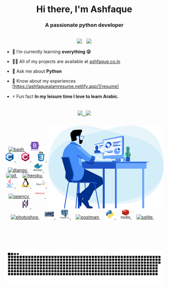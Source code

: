 <h1 align="center">Hi there, I'm Ashfaque</h1>
<h3 align="center">A passionate python developer</h3>


<br>
<!-- CONTACTS -->
<!-- <h3 align="center">Contact Me 🙃</h3>
<p align="center">
  <a href="https://codepen.io/alamashfaque" target="blank"><img align="center" src="https://raw.githubusercontent.com/rahuldkjain/github-profile-readme-generator/master/src/images/icons/Social/codepen.svg" alt="alamashfaque" height="30" width="40" /></a>
  <a href="https://linkedin.com/in/alamashfaque" target="blank"><img align="center" src="https://raw.githubusercontent.com/rahuldkjain/github-profile-readme-generator/master/src/images/icons/Social/linked-in-alt.svg" alt="alamashfaque" height="30" width="40" /></a>
  <a href="https://stackoverflow.com/users/16377463" target="blank"><img align="center" src="https://raw.githubusercontent.com/rahuldkjain/github-profile-readme-generator/master/src/images/icons/Social/stack-overflow.svg" alt="16377463" height="30" width="40" /></a>
</p> -->

<!-- https://dev.to/envoy_/150-badges-for-github-pnk -->
<div align="center">
  <!-- <a href="https://www.youtube.com/channel/<FULL_CODE>" target="_blank"><img src="https://img.shields.io/badge/YouTube-FF0000?style=for-the-badge&logo=youtube&logoColor=white" target="_blank"></a> -->
  <!-- <a href="https://instagram.com/USERNAME" target="_blank"><img src="https://img.shields.io/badge/-Instagram-%23E4405F?style=for-the-badge&logo=instagram&logoColor=white" target="_blank"></a> -->
 	<!-- <a href="https://www.twitch.tv/USERNAME" target="_blank"><img src="https://img.shields.io/badge/Twitch-9146FF?style=for-the-badge&logo=twitch&logoColor=white" target="_blank"></a> -->
 <!-- <a href="https://discord.gg/CHANNEL" target="_blank"><img src="https://img.shields.io/badge/Discord-7289DA?style=for-the-badge&logo=discord&logoColor=white" target="_blank"></a> -->
  <a href = "mailto:ashfaquealam1508@gmail.com"><img src="https://img.shields.io/badge/-Gmail-%23333?style=for-the-badge&logo=gmail&logoColor=white" target="_blank"></a> &ensp;
  <a href="https://www.linkedin.com/in/alamashfaque/" target="_blank"><img src="https://img.shields.io/badge/-LinkedIn-%230077B5?style=for-the-badge&logo=linkedin&logoColor=white" target="_blank"></a> 
</div>



- 🌱 I’m currently learning **everything 😜**

- 👨‍💻 All of my projects are available at [ashfaque.co.in][portfolio]

- 💬 Ask me about **Python**

<!-- - 📫 How to reach me **ashfaquealam1508@gmail.com** -->

- 📄 Know about my experiences [https://ashfaquealamresume.netlify.app/][resume]

- ⚡ Fun fact **In my leisure time I love to learn Arabic.**



  ##



<!-- STATS -->
<!-- https://github.com/anuraghazra/github-readme-stats -->
<!-- <div align="center">
  <a href="https://github.com/ashfaque">
  <img height="180em" src="https://github-readme-stats.vercel.app/api?username=ashfaque&show_icons=true&theme=dracula&include_all_commits=true&count_private=true"/>&ensp;
  <img height="180em" src="https://github-readme-stats.vercel.app/api/top-langs/?username=ashfaque&layout=compact&langs_count=7&theme=dracula"/>
</div> -->
<div align="center">
  <a href="https://github.com/ashfaque">
  <img height="180em" src="https://github-readme-stats.vercel.app/api?username=ashfaque&title_color=2185FF&text_color=C9D1D9&icon_color=DD6387&show_icons=true&hide_border=1&bg_color=0D1117&theme=dracula&include_all_commits=true&count_private=true"/>&ensp;
  <img height="180em" src="https://github-readme-stats.vercel.app/api/top-langs/?username=ashfaque&&title_color=2185FF&text_color=C9D1D9&icon_color=DD6387&show_icons=true&hide_border=1&bg_color=0D1117&layout=compact&langs_count=10&theme=dracula"/>
</div>



  ##



<!-- TECH STACKS -->
<!-- https://devicon.dev/ -->
<!-- <div style="display: inline_block"><br>
  <img align="center" alt="Ashfaque-Js" height="30" width="40" src="https://raw.githubusercontent.com/devicons/devicon/master/icons/javascript/javascript-plain.svg">
  <img align="center" alt="Ashfaque-Ts" height="30" width="40" src="https://raw.githubusercontent.com/devicons/devicon/master/icons/typescript/typescript-plain.svg">
  <img align="center" alt="Ashfaque-React" height="30" width="40" src="https://raw.githubusercontent.com/devicons/devicon/master/icons/react/react-original.svg">
  <img align="center" alt="Ashfaque-HTML" height="30" width="40" src="https://raw.githubusercontent.com/devicons/devicon/master/icons/html5/html5-original.svg">
  <img align="center" alt="Ashfaque-CSS" height="30" width="40" src="https://raw.githubusercontent.com/devicons/devicon/master/icons/css3/css3-original.svg">
  <img align="center" alt="Ashfaque-Python" height="30" width="40" src="https://raw.githubusercontent.com/devicons/devicon/master/icons/python/python-original.svg">
  <img align="center" alt="Ashfaque-Csharp" height="30" width="40" src="https://raw.githubusercontent.com/devicons/devicon/master/icons/csharp/csharp-original.svg">
  <img align="right" alt="Ashfaque-pic" height="150" style="border-radius:50px;" src="https://media.discordapp.net/attachments/639956127056134178/890373478988013628/Publicacoes_Instagram_1_1.png?width=676&height=676">
</div> -->



<!-- Guy coding gif -->
<img align="right" alt="GIF" src="https://github.com/ashfaque/ashfaque/blob/main/coding_gifs/code5_cropped_ezgif.com.gif?raw=true" width="366" height="264" />



<!-- <h3 align="center">Tech Stacks</h3> -->
<div style="display: inline_block" align="center">
  <br><br><br>
  <!-- <a href="https://www.djangoproject.com/" target="_blank" rel="noreferrer"> <img src="https://raw.githubusercontent.com/devicons/devicon/master/icons/django/django-original.svg" alt="django" width="30" height="30" /> </a> &nbsp; &nbsp; -->
  <!-- <a href="https://angular.io" target="_blank" rel="noreferrer"> <img src="https://angular.io/assets/images/logos/angular/angular.svg" alt="angular" width="30" height="30" /> </a>  &nbsp; &nbsp; -->
  <!-- <a href="https://aws.amazon.com" target="_blank" rel="noreferrer"> <img src="https://raw.githubusercontent.com/devicons/devicon/master/icons/amazonwebservices/amazonwebservices-original-wordmark.svg" alt="aws" width="30" height="30" /> </a>  &nbsp; &nbsp; -->
  <!-- <a href="https://azure.microsoft.com/en-in/" target="_blank" rel="noreferrer"> <img src="https://www.vectorlogo.zone/logos/microsoft_azure/microsoft_azure-icon.svg" alt="azure" width="30" height="30" /> </a>  &nbsp; &nbsp; -->
  <a href="https://www.gnu.org/software/bash/" target="_blank" rel="noreferrer"> <img src="https://cdn.jsdelivr.net/gh/devicons/devicon/icons/bash/bash-original.svg" alt="bash" width="30" height="30" /> </a>  &nbsp; &nbsp;
  <a href="https://getbootstrap.com" target="_blank" rel="noreferrer"> <img src="https://raw.githubusercontent.com/devicons/devicon/master/icons/bootstrap/bootstrap-plain-wordmark.svg" alt="bootstrap" width="30" height="30" /> </a>  &nbsp; &nbsp;
  <a href="https://www.cprogramming.com/" target="_blank" rel="noreferrer"> <img src="https://raw.githubusercontent.com/devicons/devicon/master/icons/c/c-original.svg" alt="c" width="30" height="30" /> </a>  &nbsp; &nbsp;
  <!-- <a href="https://canvasjs.com" target="_blank" rel="noreferrer"> <img src="https://raw.githubusercontent.com/Hardik0307/Hardik0307/master/assets/canvasjs-charts.svg" alt="canvasjs" width="30" height="30" /> </a>  &nbsp; &nbsp; -->
  <!-- <a href="https://www.chartjs.org" target="_blank" rel="noreferrer"> <img src="https://www.chartjs.org/media/logo-title.svg" alt="chartjs" width="30" height="30" /> </a>  &nbsp; &nbsp; -->
  <a href="https://www.w3schools.com/cpp/" target="_blank" rel="noreferrer"> <img src="https://raw.githubusercontent.com/devicons/devicon/master/icons/cplusplus/cplusplus-original.svg" alt="cplusplus" width="30" height="30" /> </a> &nbsp; &nbsp;
  <a href="https://www.w3schools.com/css/" target="_blank" rel="noreferrer"> <img src="https://raw.githubusercontent.com/devicons/devicon/master/icons/css3/css3-original-wordmark.svg" alt="css3" width="30" height="30" /> </a>  &nbsp; &nbsp;
  <!-- <a href="https://d3js.org/" target="_blank" rel="noreferrer"> <img src="https://raw.githubusercontent.com/devicons/devicon/master/icons/d3js/d3js-original.svg" alt="d3js" width="30" height="30" /> </a>  &nbsp; &nbsp; -->
  <a href="https://www.djangoproject.com/" target="_blank" rel="noreferrer"> <img src="https://cdn.jsdelivr.net/gh/devicons/devicon/icons/django/django-plain.svg" alt="django" width="30" height="30" /> </a>  &nbsp; &nbsp;
  <a href="https://www.docker.com/" target="_blank" rel="noreferrer"> <img src="https://raw.githubusercontent.com/devicons/devicon/master/icons/docker/docker-original-wordmark.svg" alt="docker" width="30" height="30" /> </a>  &nbsp; &nbsp;
  <!-- <a href="https://www.elastic.co" target="_blank" rel="noreferrer"> <img src="https://www.vectorlogo.zone/logos/elastic/elastic-icon.svg" alt="elasticsearch" width="30" height="30" /> </a>  &nbsp; &nbsp; -->
  <!-- <a href="https://www.figma.com/" target="_blank" rel="noreferrer"> <img src="https://www.vectorlogo.zone/logos/figma/figma-icon.svg" alt="figma" width="30" height="30" /> </a>  &nbsp; &nbsp; -->
  <!-- <a href="https://firebase.google.com/" target="_blank" rel="noreferrer"> <img src="https://www.vectorlogo.zone/logos/firebase/firebase-icon.svg" alt="firebase" width="30" height="30" /> </a>  &nbsp; &nbsp; -->
  <!-- <a href="https://cloud.google.com" target="_blank" rel="noreferrer"> <img src="https://www.vectorlogo.zone/logos/google_cloud/google_cloud-icon.svg" alt="gcp" width="30" height="30" /> </a>  &nbsp; &nbsp; -->
  <a href="https://git-scm.com/" target="_blank" rel="noreferrer"> <img src="https://www.vectorlogo.zone/logos/git-scm/git-scm-icon.svg" alt="git" width="30" height="30" /> </a>  &nbsp; &nbsp;
  <!-- <a href="https://grafana.com" target="_blank" rel="noreferrer"> <img src="https://www.vectorlogo.zone/logos/grafana/grafana-icon.svg" alt="grafana" width="30" height="30" /> </a> &nbsp; &nbsp; -->
  <a href="https://heroku.com" target="_blank" rel="noreferrer"> <img src="https://www.vectorlogo.zone/logos/heroku/heroku-icon.svg" alt="heroku" width="30" height="30" /> </a>  &nbsp; &nbsp;
  <!-- <a href="https://www.w3.org/html/" target="_blank" rel="noreferrer"> <img src="https://raw.githubusercontent.com/devicons/devicon/master/icons/html5/html5-original-wordmark.svg" alt="html5" width="30" height="30" /> </a>  &nbsp; &nbsp; -->
  <a href="https://www.java.com" target="_blank" rel="noreferrer"> <img src="https://raw.githubusercontent.com/devicons/devicon/master/icons/java/java-original.svg" alt="java" width="30" height="30" /> </a>  &nbsp; &nbsp;
  <!-- <a href="https://developer.mozilla.org/en-US/docs/Web/JavaScript" target="_blank" rel="noreferrer"> <img src="https://raw.githubusercontent.com/devicons/devicon/master/icons/javascript/javascript-original.svg" alt="javascript" width="30" height="30" /> </a>  &nbsp; &nbsp; -->
  <!-- <a href="https://www.jenkins.io" target="_blank" rel="noreferrer"> <img src="https://www.vectorlogo.zone/logos/jenkins/jenkins-icon.svg" alt="jenkins" width="30" height="30" /> </a>  &nbsp; &nbsp; -->
  <!-- <a href="https://www.elastic.co/kibana" target="_blank" rel="noreferrer"> <img src="https://www.vectorlogo.zone/logos/elasticco_kibana/elasticco_kibana-icon.svg" alt="kibana" width="30" height="30" /> </a>  &nbsp; &nbsp; -->
  <!-- <a href="https://kubernetes.io" target="_blank" rel="noreferrer"> <img src="https://www.vectorlogo.zone/logos/kubernetes/kubernetes-icon.svg" alt="kubernetes" width="30" height="30" /> </a>  &nbsp; &nbsp; -->
  <a href="https://www.linux.org/" target="_blank" rel="noreferrer"> <img src="https://raw.githubusercontent.com/devicons/devicon/master/icons/linux/linux-original.svg" alt="linux" width="30" height="30" /> </a>  &nbsp; &nbsp;
  <!-- <a href="https://mariadb.org/" target="_blank" rel="noreferrer"> <img src="https://www.vectorlogo.zone/logos/mariadb/mariadb-icon.svg" alt="mariadb" width="30" height="30" /> </a> &nbsp; &nbsp; -->
  <!-- <a href="https://www.mathworks.com/" target="_blank" rel="noreferrer"> <img src="https://upload.wikimedia.org/wikipedia/commons/2/21/Matlab_Logo.png" alt="matlab" width="30" height="30" /> </a>  &nbsp; &nbsp; -->
  <!-- <a href="https://www.mongodb.com/" target="_blank" rel="noreferrer"> <img src="https://raw.githubusercontent.com/devicons/devicon/master/icons/mongodb/mongodb-original-wordmark.svg" alt="mongodb" width="30" height="30" /> </a>  &nbsp; &nbsp; -->
  <a href="https://www.mysql.com/" target="_blank" rel="noreferrer"> <img src="https://raw.githubusercontent.com/devicons/devicon/master/icons/mysql/mysql-original-wordmark.svg" alt="mysql" width="30" height="30" /> </a>  &nbsp; &nbsp;
  <!-- <a href="https://www.nginx.com" target="_blank" rel="noreferrer"> <img src="https://raw.githubusercontent.com/devicons/devicon/master/icons/nginx/nginx-original.svg" alt="nginx" width="30" height="30" /> </a>  &nbsp; &nbsp; -->
  <!-- <a href="https://nodejs.org" target="_blank" rel="noreferrer"> <img src="https://raw.githubusercontent.com/devicons/devicon/master/icons/nodejs/nodejs-original-wordmark.svg" alt="nodejs" width="30" height="30" /> </a>  &nbsp; &nbsp; -->
  <a href="https://opencv.org/" target="_blank" rel="noreferrer"> <img src="https://www.vectorlogo.zone/logos/opencv/opencv-icon.svg" alt="opencv" width="30" height="30" /> </a>  &nbsp; &nbsp;
  <a href="https://www.oracle.com/" target="_blank" rel="noreferrer"> <img src="https://raw.githubusercontent.com/devicons/devicon/master/icons/oracle/oracle-original.svg" alt="oracle" width="30" height="30" /> </a>  &nbsp; &nbsp;
  <a href="https://pandas.pydata.org/" target="_blank" rel="noreferrer"> <img src="https://raw.githubusercontent.com/devicons/devicon/2ae2a900d2f041da66e950e4d48052658d850630/icons/pandas/pandas-original.svg" alt="pandas" width="30" height="30" /> </a>  &nbsp; &nbsp;
  <a href="https://www.photoshop.com/en" target="_blank" rel="noreferrer"> <img src="https://cdn.jsdelivr.net/gh/devicons/devicon/icons/photoshop/photoshop-plain.svg" alt="photoshop" width="30" height="30" /> </a> &nbsp; &nbsp;
  <a href="https://www.php.net" target="_blank" rel="noreferrer"> <img src="https://raw.githubusercontent.com/devicons/devicon/master/icons/php/php-original.svg" alt="php" width="30" height="30" /> </a>  &nbsp; &nbsp;
  <a href="https://www.postgresql.org" target="_blank" rel="noreferrer"> <img src="https://raw.githubusercontent.com/devicons/devicon/master/icons/postgresql/postgresql-original-wordmark.svg" alt="postgresql" width="30" height="30" /> </a>  &nbsp; &nbsp;
  <a href="https://postman.com" target="_blank" rel="noreferrer"> <img src="https://www.vectorlogo.zone/logos/getpostman/getpostman-icon.svg" alt="postman" width="30" height="30" /> </a>  &nbsp; &nbsp;
  <a href="https://www.python.org" target="_blank" rel="noreferrer"> <img src="https://raw.githubusercontent.com/devicons/devicon/master/icons/python/python-original.svg" alt="python" width="30" height="30" /> </a>  &nbsp; &nbsp;
  <!-- <a href="https://pytorch.org/" target="_blank" rel="noreferrer"> <img src="https://www.vectorlogo.zone/logos/pytorch/pytorch-icon.svg" alt="pytorch" width="30" height="30" /> </a> &nbsp; &nbsp; -->
  <!-- <a href="https://reactjs.org/" target="_blank" rel="noreferrer"> <img src="https://raw.githubusercontent.com/devicons/devicon/master/icons/react/react-original-wordmark.svg" alt="react" width="30" height="30" /> </a>  &nbsp; &nbsp; -->
  <a href="https://redis.io" target="_blank" rel="noreferrer"> <img src="https://raw.githubusercontent.com/devicons/devicon/master/icons/redis/redis-original-wordmark.svg" alt="redis" width="30" height="30" /> </a>  &nbsp; &nbsp;
  <!-- <a href="https://sass-lang.com" target="_blank" rel="noreferrer"> <img src="https://raw.githubusercontent.com/devicons/devicon/master/icons/sass/sass-original.svg" alt="sass" width="30" height="30" /> </a>  &nbsp; &nbsp; -->
  <!-- <a href="https://scikit-learn.org/" target="_blank" rel="noreferrer"> <img src="https://upload.wikimedia.org/wikipedia/commons/0/05/Scikit_learn_logo_small.svg" alt="scikit_learn" width="30" height="30" /> </a> &nbsp; &nbsp; -->
  <!-- <a href="https://seaborn.pydata.org/" target="_blank" rel="noreferrer"> <img src="https://seaborn.pydata.org/_images/logo-mark-lightbg.svg" alt="seaborn" width="30" height="30" /> </a> &nbsp; &nbsp; -->
  <a href="https://www.sqlite.org/" target="_blank" rel="noreferrer"> <img src="https://www.vectorlogo.zone/logos/sqlite/sqlite-icon.svg" alt="sqlite" width="30" height="30" /> </a>  &nbsp; &nbsp;
  <!-- <a href="https://www.tensorflow.org" target="_blank" rel="noreferrer"> <img src="https://www.vectorlogo.zone/logos/tensorflow/tensorflow-icon.svg" alt="tensorflow" width="30" height="30" /> </a>  &nbsp; &nbsp; -->
  <!-- <a href="https://www.typescriptlang.org/" target="_blank" rel="noreferrer"> <img src="https://raw.githubusercontent.com/devicons/devicon/master/icons/typescript/typescript-original.svg" alt="typescript" width="30" height="30" /> </a>  &nbsp; &nbsp; -->
  <!-- <a href="https://www.adobe.com/products/xd.html" target="_blank" rel="noreferrer"> <img src="https://cdn.worldvectorlogo.com/logos/adobe-xd.svg" alt="xd" width="30" height="30" /> </a> &nbsp; &nbsp; -->
</div>


<br><br><br>

  ##



<!-- SNAKE ANIMATION -->
![Snake animation](https://github.com/ashfaque/ashfaque/blob/output/github-contribution-grid-snake.svg)



<!-- URL variables -->
[portfolio]: https://www.ashfaque.co.in/
[resume]: https://ashfaquealamresume.netlify.app/



<!-- Credits:-->
<!-- https://www.youtube.com/watch?v=TsaLQAetPLU -->
<!-- https://github.com/rafaballerini -->
<!-- https://github.com/rafaballerini/PerfilGithub -->
<!-- https://rahuldkjain.github.io/gh-profile-readme-generator/ -->
<!-- https://www.youtube.com/watch?v=ECuqb5Tv9qI -->
<!--- https://www.youtube.com/watch?v=7K8JctEM-Uk -->
<!--- https://github.com/arsentieva/arsentieva -->
<!-- https://www.youtube.com/watch?v=pOCbKhoVirA -->
<!-- https://github.com/anmol098/waka-readme-stats -->
<!-- https://github.com/anmol098/anmol098 -->
